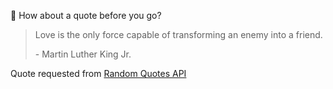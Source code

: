 📣 How about a quote before you go?

> Love is the only force capable of transforming an enemy into a friend.
>
> <p>- Martin Luther King Jr.</p>

Quote requested from [Random Quotes API](https://github.com/lukePeavey/quotable)
